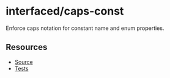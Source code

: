 # interfaced/caps-const

Enforce caps notation for constant name and enum properties.

## Resources

* [Source](../../lib/rules/caps-const.js)
* [Tests](../../test/eslint/rules/caps-const.js)
